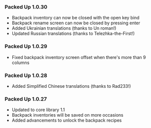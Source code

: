 ### Packed Up 1.0.30
- Backpack inventory can now be closed with the open key bind
- Backpack rename screen can now be closed by pressing enter
- Added Ukrainian translations (thanks to Un roman!)
- Updated Russian translations (thanks to Telezhka-the-First!)

### Packed Up 1.0.29
- Fixed backpack inventory screen offset when there's more than 9 columns

### Packed Up 1.0.28
- Added Simplified Chinese translations (thanks to Rad233!)

### Packed Up 1.0.27
- Updated to core library 1.1
- Backpack inventories will be saved on more occasions
- Added advancements to unlock the backpack recipes
